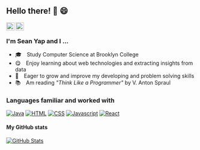 <!--
**seanyap/seanyap** is a ✨ _special_ ✨ repository because its `README.md` (this file) appears on your GitHub profile.
Here are some ideas to get you started:
-->

## Hello there! 👋 😄
<a href="https://www.linkedin.com/in/seanwyap/"><img align="left" width=22px src="https://cdn.jsdelivr.net/npm/simple-icons@v3/icons/linkedin.svg"/></a>
<a href="https://github.com/seanyap/"><img align="left" width=22px src="https://cdn.jsdelivr.net/npm/simple-icons@v3/icons/github.svg"/>
</a>

<br>

### I'm Sean Yap and I ...
  * :mortar_board:  Study Computer Science at Brooklyn College
  * :yum:  Enjoy learning about web technologies and extracting insights from data 
  * 🚀  Eager to grow and improve my developing and problem solving skills
  * 📚  Am reading *"Think Like a Programmer"* by V. Anton Spraul


### Languages familiar and worked with
[![Java](https://img.shields.io/badge/Java-ED8B00?style=for-the-badge&logo=java&logoColor=white)](#)
[![HTML](https://img.shields.io/badge/HTML5-E34F26?style=for-the-badge&logo=html5&logoColor=white)](#)
[![CSS](https://img.shields.io/badge/CSS3-1572B6?style=for-the-badge&logo=css3&logoColor=white)](#)
[![Javascript](https://img.shields.io/badge/JavaScript-F7DF1E?style=for-the-badge&logo=javascript&logoColor=black)](#)
[![React](https://img.shields.io/badge/React-20232A?style=for-the-badge&logo=react&logoColor=61DAFB)](#)

#### My GitHub stats
<a href="https://github.com/seanyap">
<img align="center" src="https://github-readme-streak-stats.herokuapp.com/?user=seanyap" alt="GitHub Stats" title="GitHub Streak" />
</a> 
